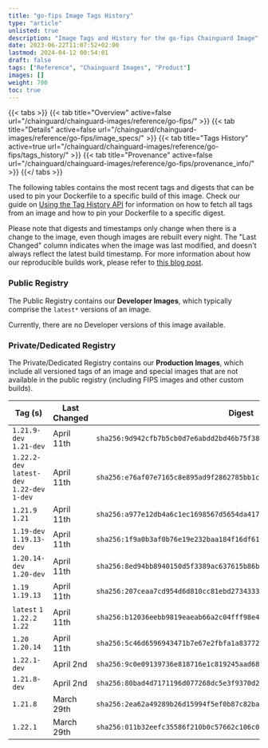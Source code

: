 ```yaml
---
title: "go-fips Image Tags History"
type: "article"
unlisted: true
description: "Image Tags and History for the go-fips Chainguard Image"
date: 2023-06-22T11:07:52+02:00
lastmod: 2024-04-12 00:54:01
draft: false
tags: ["Reference", "Chainguard Images", "Product"]
images: []
weight: 700
toc: true
---
```


{{< tabs >}}
{{< tab title="Overview" active=false url="/chainguard/chainguard-images/reference/go-fips/" >}}
{{< tab title="Details" active=false url="/chainguard/chainguard-images/reference/go-fips/image_specs/" >}}
{{< tab title="Tags History" active=true url="/chainguard/chainguard-images/reference/go-fips/tags_history/" >}}
{{< tab title="Provenance" active=false url="/chainguard/chainguard-images/reference/go-fips/provenance_info/" >}}
{{</ tabs >}}

The following tables contains the most recent tags and digests that can be used to pin your Dockerfile to a specific build of this image. Check our guide on [Using the Tag History API](/chainguard/chainguard-images/using-the-tag-history-api/) for information on how to fetch all tags from an image and how to pin your Dockerfile to a specific digest.

Please note that digests and timestamps only change when there is a change to the image, even though images are rebuilt every night. The "Last Changed" column indicates when the image was last modified, and doesn't always reflect the latest build timestamp. For more information about how our reproducible builds work, please refer to [this blog post](https://www.chainguard.dev/unchained/reproducing-chainguards-reproducible-image-builds).

### Public Registry
The Public Registry contains our **Developer Images**, which typically comprise the `latest*` versions of an image.

Currently, there are no Developer versions of this image available.

### Private/Dedicated Registry
The Private/Dedicated Registry contains our **Production Images**, which include all versioned tags of an image and special images that are not available in the public registry (including FIPS images and other custom builds).

| Tag (s)                                       | Last Changed | Digest                                                                    |
|-----------------------------------------------|--------------|---------------------------------------------------------------------------|
|  `1.21.9-dev` `1.21-dev`                      | April 11th   | `sha256:9d942cfb7b5cb0d7e6abdd2bd46b75f38f96808750f79717616839f926465ad9` |
|  `1.22.2-dev` `latest-dev` `1.22-dev` `1-dev` | April 11th   | `sha256:e76af07e7165c8e895ad9f2862785bb1ca8695e7ccd568a9a9eb221a14e2f147` |
|  `1.21.9` `1.21`                              | April 11th   | `sha256:a977e12db4a6c1ec1698567d5654da417bfae8c9240466e93994be7cea33577e` |
|  `1.19-dev` `1.19.13-dev`                     | April 11th   | `sha256:1f9a0b3af0b76e19e232baa184f16df61dcccfe2157346019d908775f46b5bbb` |
|  `1.20.14-dev` `1.20-dev`                     | April 11th   | `sha256:8ed94bb8940150d5f3389ac637615b86bb471c718b5b055add7bc7b8cc39ff12` |
|  `1.19` `1.19.13`                             | April 11th   | `sha256:207ceaa7cd954d6d810cc81ebd273433317a2e061c980a2be96141f0261a751b` |
|  `latest` `1` `1.22.2` `1.22`                 | April 11th   | `sha256:b12036eebb9819eaeab66a2c04fff98e40857785805420f499bb3eb63daf908b` |
|  `1.20` `1.20.14`                             | April 11th   | `sha256:5c46d6596943471b7e67e2fbfa1a8377248cacb9de44c0d3649075694fcb8c14` |
|  `1.22.1-dev`                                 | April 2nd    | `sha256:9c0e09139736e818716e1c819245aad681e1703cbaad9711f4cbee0e6b40ac1e` |
|  `1.21.8-dev`                                 | April 2nd    | `sha256:80bad4d7171196d077268dc5e3f9370d206dd418f88f3dfc2da28cb9e58e9270` |
|  `1.21.8`                                     | March 29th   | `sha256:2ea62a49289b26d15994f5ef0b87c82bacce26855f7d6fe99b86ebf08f1ee477` |
|  `1.22.1`                                     | March 29th   | `sha256:011b32eefc35586f210b0c57662c106c06389e3e7d98ae3934dc4d8ea2997052` |

